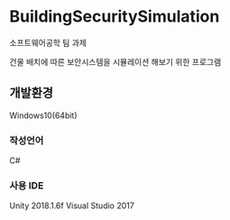 # BuildingSecuritySimulation
소프트웨어공학 팀 과제

건물 배치에 따른 보안시스템을 시뮬레이션 해보기 위한 프로그램

## 개발환경
Windows10(64bit)

### 작성언어
C#

### 사용 IDE
Unity 2018.1.6f
Visual Studio 2017
